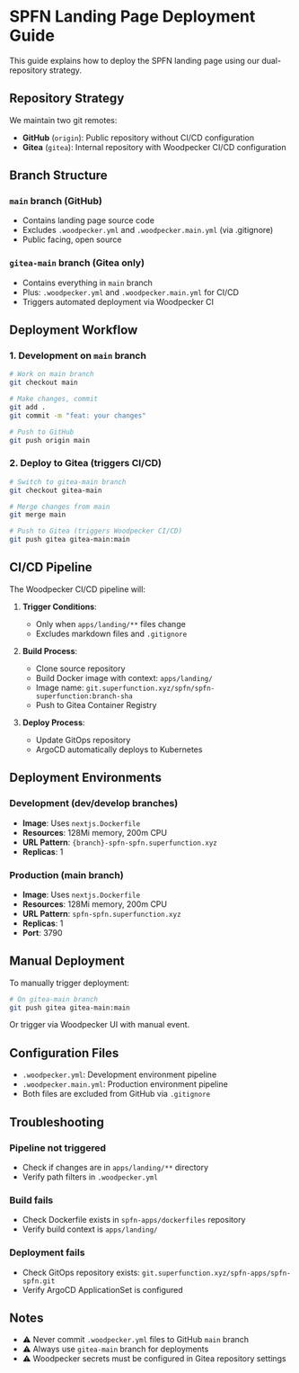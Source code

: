 # SPFN Landing Page Deployment Guide

This guide explains how to deploy the SPFN landing page using our dual-repository strategy.

## Repository Strategy

We maintain two git remotes:

- **GitHub** (`origin`): Public repository without CI/CD configuration
- **Gitea** (`gitea`): Internal repository with Woodpecker CI/CD configuration

## Branch Structure

### `main` branch (GitHub)
- Contains landing page source code
- Excludes `.woodpecker.yml` and `.woodpecker.main.yml` (via .gitignore)
- Public facing, open source

### `gitea-main` branch (Gitea only)
- Contains everything in `main` branch
- Plus: `.woodpecker.yml` and `.woodpecker.main.yml` for CI/CD
- Triggers automated deployment via Woodpecker CI

## Deployment Workflow

### 1. Development on `main` branch

```bash
# Work on main branch
git checkout main

# Make changes, commit
git add .
git commit -m "feat: your changes"

# Push to GitHub
git push origin main
```

### 2. Deploy to Gitea (triggers CI/CD)

```bash
# Switch to gitea-main branch
git checkout gitea-main

# Merge changes from main
git merge main

# Push to Gitea (triggers Woodpecker CI/CD)
git push gitea gitea-main:main
```

## CI/CD Pipeline

The Woodpecker CI/CD pipeline will:

1. **Trigger Conditions**:
   - Only when `apps/landing/**` files change
   - Excludes markdown files and `.gitignore`

2. **Build Process**:
   - Clone source repository
   - Build Docker image with context: `apps/landing/`
   - Image name: `git.superfunction.xyz/spfn/spfn-superfunction:branch-sha`
   - Push to Gitea Container Registry

3. **Deploy Process**:
   - Update GitOps repository
   - ArgoCD automatically deploys to Kubernetes

## Deployment Environments

### Development (dev/develop branches)
- **Image**: Uses `nextjs.Dockerfile`
- **Resources**: 128Mi memory, 200m CPU
- **URL Pattern**: `{branch}-spfn-spfn.superfunction.xyz`
- **Replicas**: 1

### Production (main branch)
- **Image**: Uses `nextjs.Dockerfile`
- **Resources**: 128Mi memory, 200m CPU
- **URL Pattern**: `spfn-spfn.superfunction.xyz`
- **Replicas**: 1
- **Port**: 3790

## Manual Deployment

To manually trigger deployment:

```bash
# On gitea-main branch
git push gitea gitea-main:main
```

Or trigger via Woodpecker UI with manual event.

## Configuration Files

- `.woodpecker.yml`: Development environment pipeline
- `.woodpecker.main.yml`: Production environment pipeline
- Both files are excluded from GitHub via `.gitignore`

## Troubleshooting

### Pipeline not triggered
- Check if changes are in `apps/landing/**` directory
- Verify path filters in `.woodpecker.yml`

### Build fails
- Check Dockerfile exists in `spfn-apps/dockerfiles` repository
- Verify build context is `apps/landing/`

### Deployment fails
- Check GitOps repository exists: `git.superfunction.xyz/spfn-apps/spfn-spfn.git`
- Verify ArgoCD ApplicationSet is configured

## Notes

- ⚠️ Never commit `.woodpecker.yml` files to GitHub `main` branch
- ⚠️ Always use `gitea-main` branch for deployments
- ⚠️ Woodpecker secrets must be configured in Gitea repository settings